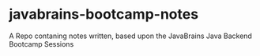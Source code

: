 # javabrains-bootcamp-notes
A Repo contaning notes written, based upon the JavaBrains Java Backend Bootcamp Sessions
